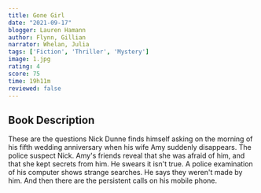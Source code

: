 ```yaml
---
title: Gone Girl
date: "2021-09-17"
blogger: Lauren Hamann
author: Flynn, Gillian
narrator: Whelan, Julia
tags: ['Fiction', 'Thriller', 'Mystery']
image: 1.jpg
rating: 4
score: 75
time: 19h11m
reviewed: false
---
```




## Book Description

These are the questions Nick Dunne finds himself asking on the morning of his fifth wedding anniversary when his wife Amy suddenly disappears. The police suspect Nick. Amy's friends reveal that she was afraid of him, and that she kept secrets from him. He swears it isn't true. A police examination of his computer shows strange searches. He says they weren't made by him. And then there are the persistent calls on his mobile phone.